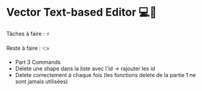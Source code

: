 # Vector Text-based Editor 💻💢

Tâches à faire : ⚡



Reste à faire : 👈

- Part 3 Commands 
- Delete une shape dans la liste avec l'id -> rajouter les id
- Delete correctement à chaque fois (les fonctions delete de la partie 1 ne sont jamais utilisées)
